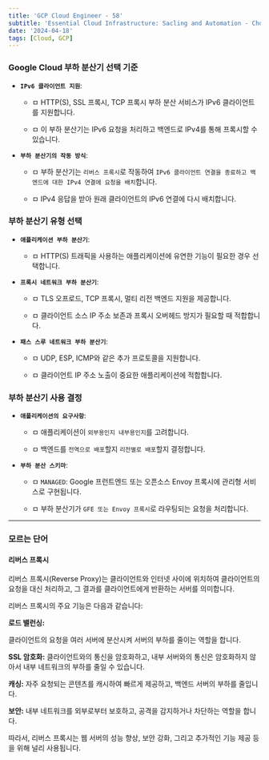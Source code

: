 ```yaml
---
title: 'GCP Cloud Engineer - 58'
subtitle: 'Essential Cloud Infrastructure: Sacling and Automation - Choosing a Load Balancer'
date: '2024-04-18'
tags: [Cloud, GCP]
---
```


### **Google Cloud 부하 분산기 선택 기준**

- **`IPv6 클라이언트 지원`**:
  
  - ㅁ HTTP(S), SSL 프록시, TCP 프록시 부하 분산 서비스가 IPv6 클라이언트를 지원합니다.
  
  - ㅁ 이 부하 분산기는 IPv6 요청을 처리하고 백엔드로 IPv4를 통해 프록시할 수 있습니다.

- **`부하 분산기의 작동 방식`**:
  
  - ㅁ 부하 분산기는 `리버스 프록시`로 작동하여 `IPv6 클라이언트 연결을 종료하고 백엔드에 대한 IPv4 연결에 요청을 배치`합니다.
  
  - ㅁ IPv4 응답을 받아 원래 클라이언트의 IPv6 연결에 다시 배치합니다.

### **부하 분산기 유형 선택**

- **`애플리케이션 부하 분산기`**:
  
  - ㅁ HTTP(S) 트래픽을 사용하는 애플리케이션에 유연한 기능이 필요한 경우 선택합니다.

- **`프록시 네트워크 부하 분산기`**:
  
  - ㅁ TLS 오프로드, TCP 프록시, 멀티 리전 백엔드 지원을 제공합니다.
  
  - ㅁ 클라이언트 소스 IP 주소 보존과 프록시 오버헤드 방지가 필요할 때 적합합니다.

- **`패스 스루 네트워크 부하 분산기`**:
  
  - ㅁ UDP, ESP, ICMP와 같은 추가 프로토콜을 지원합니다.
  
  - ㅁ 클라이언트 IP 주소 노출이 중요한 애플리케이션에 적합합니다.

### **부하 분산기 사용 결정**

- **`애플리케이션의 요구사항`**:
  
  - ㅁ 애플리케이션이 `외부용인지 내부용인지`를 고려합니다.
  
  - ㅁ 백엔드를 `전역으로 배포`할지 `리전별로 배포`할지 결정합니다.

- **`부하 분산 스키마`**:
  
  - ㅁ `MANAGED`: Google 프런트엔드 또는 오픈소스 Envoy 프록시에 관리형 서비스로 구현됩니다.
  
  - ㅁ 부하 분산기가 `GFE 또는 Envoy 프록시`로 라우팅되는 요청을 처리합니다.

-------

### 모르는 단어 

#### 리버스 프록시

리버스 프록시(Reverse Proxy)는 클라이언트와 인터넷 사이에 위치하여 클라이언트의 요청을 대신 처리하고, 그 결과를 클라이언트에게 반환하는 서버를 의미합니다.

리버스 프록시의 주요 기능은 다음과 같습니다:

**로드 밸런싱:** 

클라이언트의 요청을 여러 서버에 분산시켜 서버의 부하를 줄이는 역할을 합니다.

**SSL 암호화:** 
클라이언트와의 통신을 암호화하고, 내부 서버와의 통신은 암호화하지 않아서 내부 네트워크의 부하를 줄일 수 있습니다.

**캐싱:** 
자주 요청되는 콘텐츠를 캐시하여 빠르게 제공하고, 백엔드 서버의 부하를 줄입니다.

**보안:** 
내부 네트워크를 외부로부터 보호하고, 공격을 감지하거나 차단하는 역할을 합니다.

따라서, 리버스 프록시는 웹 서버의 성능 향상, 보안 강화, 그리고 추가적인 기능 제공 등을 위해 널리 사용됩니다.